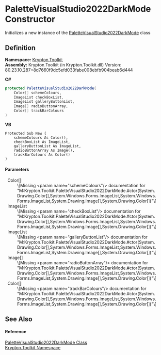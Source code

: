 # PaletteVisualStudio2022DarkMode Constructor


Initializes a new instance of the <a href="38991670-e5a0-1005-9cfa-13e379d74f96.md">PaletteVisualStudio2022DarkMode</a> class



## Definition
**Namespace:** <a href="79d2eac2-21f4-54ff-7552-b20c33c30600.md">Krypton.Toolkit</a>  
**Assembly:** Krypton.Toolkit (in Krypton.Toolkit.dll) Version: 80.23.10.287+8d7660f9dc5efd033fabe008ebfb904beab6d444

**C#**
``` C#
protected PaletteVisualStudio2022DarkMode(
	Color[] schemeColours,
	ImageList checkBoxList,
	ImageList galleryButtonList,
	Image[] radioButtonArray,
	Color[] trackBarColours
)
```
**VB**
``` VB
Protected Sub New ( 
	schemeColours As Color(),
	checkBoxList As ImageList,
	galleryButtonList As ImageList,
	radioButtonArray As Image(),
	trackBarColours As Color()
)
```



#### Parameters
<dl><dt>  Color[]</dt><dd>\[Missing &lt;param name="schemeColours"/&gt; documentation for "M:Krypton.Toolkit.PaletteVisualStudio2022DarkMode.#ctor(System.Drawing.Color[],System.Windows.Forms.ImageList,System.Windows.Forms.ImageList,System.Drawing.Image[],System.Drawing.Color[])"\]</dd><dt>  ImageList</dt><dd>\[Missing &lt;param name="checkBoxList"/&gt; documentation for "M:Krypton.Toolkit.PaletteVisualStudio2022DarkMode.#ctor(System.Drawing.Color[],System.Windows.Forms.ImageList,System.Windows.Forms.ImageList,System.Drawing.Image[],System.Drawing.Color[])"\]</dd><dt>  ImageList</dt><dd>\[Missing &lt;param name="galleryButtonList"/&gt; documentation for "M:Krypton.Toolkit.PaletteVisualStudio2022DarkMode.#ctor(System.Drawing.Color[],System.Windows.Forms.ImageList,System.Windows.Forms.ImageList,System.Drawing.Image[],System.Drawing.Color[])"\]</dd><dt>  Image[]</dt><dd>\[Missing &lt;param name="radioButtonArray"/&gt; documentation for "M:Krypton.Toolkit.PaletteVisualStudio2022DarkMode.#ctor(System.Drawing.Color[],System.Windows.Forms.ImageList,System.Windows.Forms.ImageList,System.Drawing.Image[],System.Drawing.Color[])"\]</dd><dt>  Color[]</dt><dd>\[Missing &lt;param name="trackBarColours"/&gt; documentation for "M:Krypton.Toolkit.PaletteVisualStudio2022DarkMode.#ctor(System.Drawing.Color[],System.Windows.Forms.ImageList,System.Windows.Forms.ImageList,System.Drawing.Image[],System.Drawing.Color[])"\]</dd></dl>

## See Also


#### Reference
<a href="38991670-e5a0-1005-9cfa-13e379d74f96.md">PaletteVisualStudio2022DarkMode Class</a>  
<a href="79d2eac2-21f4-54ff-7552-b20c33c30600.md">Krypton.Toolkit Namespace</a>  
